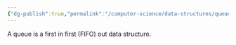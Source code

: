 ```yaml
---
{"dg-publish":true,"permalink":"/computer-science/data-structures/queue/"}
---
```


A queue is a first in first (FIFO) out data structure.